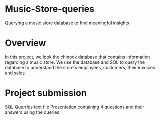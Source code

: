 # Music-Store-queries
Querying a music store database to find meaningful insights

# Overview
In this project, we look the chinook database that contains information regarding a music store. We use the database and SQL to query the database to understand the store's employees, customers, their invoices and sales. 

# Project submission
SQL Querries text file
Presentation containing 4 questions and their answers using the queries.

